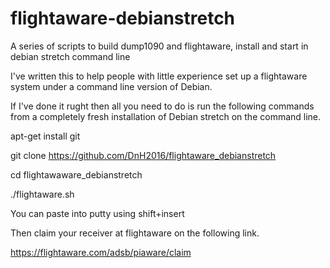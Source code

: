 # flightaware-debianstretch
A series of scripts to build dump1090 and flightaware, install and start in debian stretch command line

I've written this to help people with little experience set up a flightaware system under a command line version of Debian. 

If I've done it rught then all you need to do is run the following commands from a completely fresh installation of Debian stretch on the command line.

apt-get install git

git clone https://github.com/DnH2016/flightaware_debianstretch

cd flightawaware_debianstretch

./flightaware.sh

You can paste into putty using shift+insert

Then claim your receiver at flightaware on the following link.

https://flightaware.com/adsb/piaware/claim



